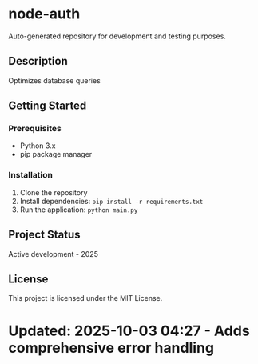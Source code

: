 # node-auth

Auto-generated repository for development and testing purposes.

## Description

Optimizes database queries

## Getting Started

### Prerequisites

- Python 3.x
- pip package manager

### Installation

1. Clone the repository
2. Install dependencies: `pip install -r requirements.txt`
3. Run the application: `python main.py`

## Project Status

Active development - 2025

## License

This project is licensed under the MIT License.
# Updated: 2025-10-03 04:27 - Adds comprehensive error handling
